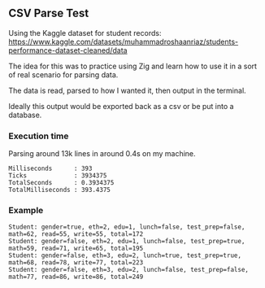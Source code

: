 ## CSV Parse Test
Using the Kaggle dataset for student records: https://www.kaggle.com/datasets/muhammadroshaanriaz/students-performance-dataset-cleaned/data

The idea for this was to practice using Zig and learn how to use it in a sort of real scenario for parsing data.

The data is read, parsed to how I wanted it, then output in the terminal.

Ideally this output would be exported back as a csv or be put into a database.

### Execution time
Parsing around 13k lines in around 0.4s on my machine.
```
Milliseconds      : 393
Ticks             : 3934375
TotalSeconds      : 0.3934375
TotalMilliseconds : 393.4375
```

### Example
```
Student: gender=true, eth=2, edu=1, lunch=false, test_prep=false, math=62, read=55, write=55, total=172
Student: gender=false, eth=2, edu=1, lunch=false, test_prep=true, math=59, read=71, write=65, total=195
Student: gender=false, eth=3, edu=2, lunch=true, test_prep=true, math=68, read=78, write=77, total=223
Student: gender=false, eth=3, edu=2, lunch=false, test_prep=false, math=77, read=86, write=86, total=249
```